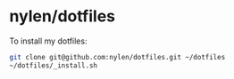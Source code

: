 # nylen/dotfiles

To install my dotfiles:

```sh
git clone git@github.com:nylen/dotfiles.git ~/dotfiles
~/dotfiles/_install.sh
```
